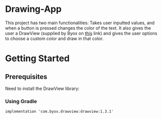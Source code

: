 # Drawing-App

This project has two main functionalities: Takes user inputted values, and when a button is pressed changes the color of the text. It also gives the user a DrawView (supplied by Byox on <a href="https://github.com/ByoxCode/DrawView">this</a> link) and gives the user options to choose a custom color and draw in that color.

# Getting Started

<h2>Prerequisites</h2>

Need to install the DrawView library:

<h3>Using Gradle</h3>

```
implementation 'com.byox.drawview:drawview:1.3.1'
```

